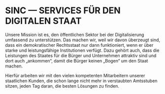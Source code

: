 # SINC — SERVICES FÜR DEN DIGITALEN STAAT

Unsere Mission ist es, den öffentlichen Sektor bei der Digitalisierung umfassend zu unterstützen. Das machen wir, weil wir davon überzeugt sind, dass ein demokratischer Rechtsstaat nur dann funktioniert, wenn er über starke und leistungsfähige Institutionen verfügt. Dazu gehört auch, dass die Leistungen des Staates für die Bürger und Unternehmen attraktiv sind und dort auch „ankommen“, damit die Bürger keinen „Bogen“ um den Staat machen.

Hierfür arbeiten wir mit den vielen kompetenten Mitarbeitern unserer staatlichen Kunden, die schon lange nicht mehr in verstaubten Amtsstuben sitzen, jeden Tag daran, die besten Lösungen zu finden.
